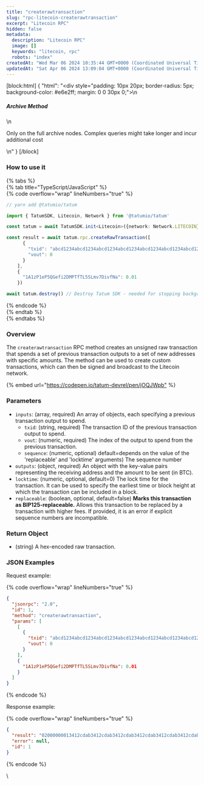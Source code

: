 ```yaml
---
title: "createrawtransaction"
slug: "rpc-litecoin-createrawtransaction"
excerpt: "Litecoin RPC"
hidden: false
metadata: 
  description: "Litecoin RPC"
  image: []
  keywords: "litecoin, rpc"
  robots: "index"
createdAt: "Wed Mar 06 2024 10:35:44 GMT+0000 (Coordinated Universal Time)"
updatedAt: "Sat Apr 06 2024 13:09:04 GMT+0000 (Coordinated Universal Time)"
---
```

[block:html]
{
  "html": "<div style=\"padding: 10px 20px; border-radius: 5px; background-color: #e6e2ff; margin: 0 0 30px 0;\">\n  <h5>Archive Method</h5>\n  <p>Only on the full archive nodes. Complex queries might take longer and incur additional cost</p>\n</div>"
}
[/block]


### How to use it

{% tabs %}  
{% tab title="TypeScript/JavaScript" %}  
{% code overflow="wrap" lineNumbers="true" %}

```typescript
// yarn add @tatumio/tatum

import { TatumSDK, Litecoin, Network } from '@tatumio/tatum'

const tatum = await TatumSDK.init<Litecoin>({network: Network.LITECOIN})

const result = await tatum.rpc.createRawTransaction([
      {
        "txid": "abcd1234abcd1234abcd1234abcd1234abcd1234abcd1234abcd1234abcd1234",
        "vout": 0
      }
    ],
    {
      "1A1zP1eP5QGefi2DMPTfTL5SLmv7DivfNa": 0.01
    })

await tatum.destroy() // Destroy Tatum SDK - needed for stopping background jobs
```

{% endcode %}  
{% endtab %}  
{% endtabs %}

### Overview

The `createrawtransaction` RPC method creates an unsigned raw transaction that spends a set of previous transaction outputs to a set of new addresses with specific amounts. The method can be used to create custom transactions, which can then be signed and broadcast to the Litecoin network.

{% embed url="<https://codepen.io/tatum-devrel/pen/jOQJWpb"> %}

### Parameters

- `inputs`: (array, required) An array of objects, each specifying a previous transaction output to spend.
  - `txid`: (string, required) The transaction ID of the previous transaction output to spend.
  - `vout`: (numeric, required) The index of the output to spend from the previous transaction.
  - `sequence`: (numeric, optional) default=depends on the value of the 'replaceable' and 'locktime' arguments) The sequence number
- `outputs`: (object, required) An object with the key-value pairs representing the receiving address and the amount to be sent (in BTC).
- `locktime`: (numeric, optional, default=0) The lock time for the transaction. It can be used to specify the earliest time or block height at which the transaction can be included in a block.
- `replaceable`: (boolean, optional, default=false) **Marks this transaction as BIP125-replaceable.** Allows this transaction to be replaced by a transaction with higher fees. If provided, it is an error if explicit sequence numbers are incompatible.

### Return Object

- (string) A hex-encoded raw transaction.

### JSON Examples

Request example:

{% code overflow="wrap" lineNumbers="true" %}

```json
{
  "jsonrpc": "2.0",
  "id": 1,
  "method": "createrawtransaction",
  "params": [
    [
      {
        "txid": "abcd1234abcd1234abcd1234abcd1234abcd1234abcd1234abcd1234abcd1234",
        "vout": 0
      }
    ],
    {
      "1A1zP1eP5QGefi2DMPTfTL5SLmv7DivfNa": 0.01
    }
  ]
}
```

{% endcode %}

Response example:

{% code overflow="wrap" lineNumbers="true" %}

```json
{
  "result": "02000000013412cdab3412cdab3412cdab3412cdab3412cdab3412cdab3412cdab3412cdab0000000000fdffffff0140420f00000000001976a91462e907b15cbf27d5425399ebf6f0fb50ebb88f1888ac00000000",
  "error": null,
  "id": 1
}

```

{% endcode %}

\\
